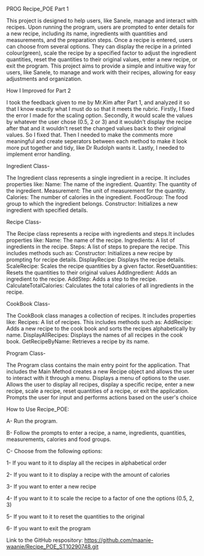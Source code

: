 PROG Recipe_POE Part 1 

This project is designed to help users, like Sanele, manage and interact with recipes. Upon running the program, users are prompted to enter details for a new recipe, including its name, ingredients with quantities and measurements, and the preparation steps. Once a recipe is entered, users can choose from several options. They can display the recipe in a printed colour(green), scale the recipe by a specified factor to adjust the ingredient quantities, reset the quantities to their original values, enter a new recipe, or exit the program. This project aims to provide a simple and intuitive way for users, like Sanele, to manage and work with their recipes, allowing for easy adjustments and organization.


How I Improved for Part 2

I took the feedback given to me by Mr.Kim after Part 1, and analyzed it so that I know exactly what I must do so that it meets the rubric. Firstly, I fixed the error I made for the scaling option. Secondly, it would scale the values by whatever the user chose (0.5, 2 or 3) and it wouldn't display the recipe after that and it wouldn't reset the changed values back to their original values. So I fixed that. Then I needed to make the comments more meaningful and create seperators between each method to make it look more put together and tidy, like Dr Rudolph wants it. Lastly, I needed to implement error handling.

Ingredient Class-

The Ingredient class represents a single ingredient in a recipe. It includes properties like:
Name: The name of the ingredient.
Quantity: The quantity of the ingredient.
Measurement: The unit of measurement for the quantity.
Calories: The number of calories in the ingredient.
FoodGroup: The food group to which the ingredient belongs.
Constructor: Initializes a new ingredient with specified details.

Recipe Class-

The Recipe class represents a recipe with ingredients and steps.It includes properties like:
Name: The name of the recipe.
Ingredients: A list of ingredients in the recipe.
Steps: A list of steps to prepare the recipe. 
This includes methods such as: 
Constructor: Initializes a new recipe by prompting for recipe details.
DisplayRecipe: Displays the recipe details.
ScaleRecipe: Scales the recipe quantities by a given factor.
ResetQuantities: Resets the quantities to their original values
AddIngredient: Adds an ingredient to the recipe.
AddStep: Adds a step to the recipe.
CalculateTotalCalories: Calculates the total calories of all ingredients in the recipe.

CookBook Class-

The CookBook class manages a collection of recipes. It includes properties like:
Recipes: A list of recipes.
This includes methods such as:
AddRecipe: Adds a new recipe to the cook book and sorts the recipes alphabetically by name.
DisplayAllRecipes: Displays the names of all recipes in the cook book.
GetRecipeByName: Retrieves a recipe by its name.

Program Class-

The Program class contains the main entry point for the application. That includes the Main Method creates a new Recipe object and allows the user to interact with it through a menu. Displays a menu of options to the user. Allows the user to display all recipes, display a specific recipe, enter a new recipe, scale a recipe, reset quantities of a recipe, or exit the application. Prompts the user for input and performs actions based on the user's choice

How to Use Recipe_POE:

A- Run the program.

B- Follow the prompts to enter a recipe, a name, ingredients, quantities, measurements, calories and food groups.

C- Choose from the following options:

1- If you want to it to display all the recipes in alphabetical order

2- If you want to it to display a recipe with the amount of calories

3- If you want to enter a new recipe

4- If you want to it to scale the recipe to a factor of one the options (0.5, 2, 3)

5- If you want to it to reset the quantities to the original

6- If you want to exit the program

Link to the GitHub respository: https://github.com/maanie-waanie/Recipe_POE_ST10290748.git
